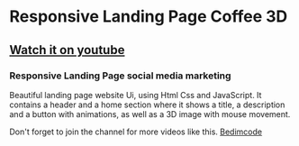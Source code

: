 # Responsive Landing Page Coffee 3D
## [Watch it on youtube](https://youtu.be/Lf6zONwYeec)
### Responsive Landing Page social media marketing
Beautiful landing page website Ui, using Html Css and JavaScript. It contains a header and a home section where it shows a title, a description and a button with animations, as well as a 3D image with mouse movement.

Don't forget to join the channel for more videos like this.
[Bedimcode](https://www.youtube.com/c/Bedimcode)
